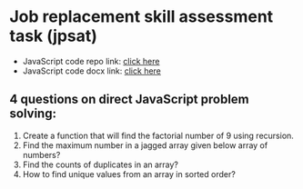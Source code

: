 # Job replacement skill assessment task (jpsat)
* JavaScript code repo link: [click here](https://github.com/hasibulislam999/job-placement-skill-assessment-task)
* JavaScript code docx link: [click here](https://docs.google.com/document/d/1DcfSYHqr8gkwXdhfFjy99AdSKAE4w7dH/edit?usp=sharing&ouid=103878912590678186325&rtpof=true&sd=true)

## 4 questions on direct JavaScript problem solving:
1. Create a function that will find the factorial number of 9 using recursion.
2. Find the maximum number in a jagged array given below array of numbers?
3. Find the counts of duplicates in an array?
4. How to find unique values from an array in sorted order?
